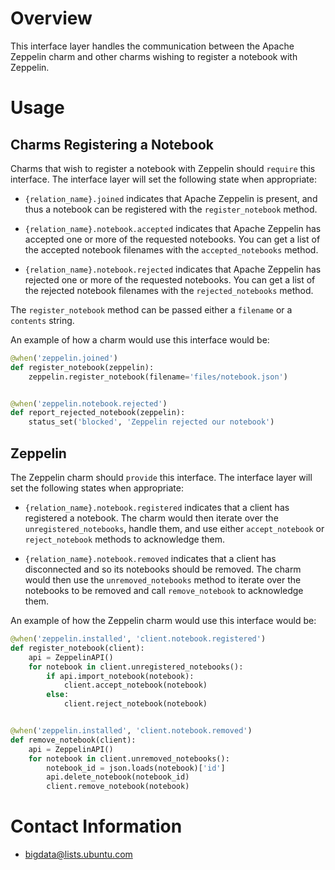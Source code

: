 # Overview

This interface layer handles the communication between the Apache Zeppelin
charm and other charms wishing to register a notebook with Zeppelin.


# Usage

## Charms Registering a Notebook

Charms that wish to register a notebook with Zeppelin should `require` this
interface.  The interface layer will set the following state when appropriate:

  * `{relation_name}.joined` indicates that Apache Zeppelin is present,
    and thus a notebook can be registered with the `register_notebook` method.

  * `{relation_name}.notebook.accepted` indicates that Apache Zeppelin has
    accepted one or more of the requested notebooks.  You can get a list of
    the accepted notebook filenames with the `accepted_notebooks` method.

  * `{relation_name}.notebook.rejected` indicates that Apache Zeppelin has
    rejected one or more of the requested notebooks.  You can get a list of
    the rejected notebook filenames with the `rejected_notebooks` method.

The `register_notebook` method can be passed either a `filename` or a `contents`
string.

An example of how a charm would use this interface would be:

```python
@when('zeppelin.joined')
def register_notebook(zeppelin):
    zeppelin.register_notebook(filename='files/notebook.json')


@when('zeppelin.notebook.rejected')
def report_rejected_notebook(zeppelin):
    status_set('blocked', 'Zeppelin rejected our notebook')
```


## Zeppelin

The Zeppelin charm should `provide` this interface.  The interface layer will
set the following states when appropriate:

  * `{relation_name}.notebook.registered` indicates that a client has
    registered a notebook.  The charm would then iterate over the
    `unregistered_notebooks`, handle them, and use either `accept_notebook`
    or `reject_notebook` methods to acknowledge them.

  * `{relation_name}.notebook.removed` indicates that a client has
    disconnected and so its notebooks should be removed.  The charm would
    then use the `unremoved_notebooks` method to iterate over the notebooks
    to be removed and call `remove_notebook` to acknowledge them.

An example of how the Zeppelin charm would use this interface would be:

```python
@when('zeppelin.installed', 'client.notebook.registered')
def register_notebook(client):
    api = ZeppelinAPI()
    for notebook in client.unregistered_notebooks():
        if api.import_notebook(notebook):
            client.accept_notebook(notebook)
        else:
            client.reject_notebook(notebook)


@when('zeppelin.installed', 'client.notebook.removed')
def remove_notebook(client):
    api = ZeppelinAPI()
    for notebook in client.unremoved_notebooks():
        notebook_id = json.loads(notebook)['id']
        api.delete_notebook(notebook_id)
        client.remove_notebook(notebook)
```


# Contact Information

- <bigdata@lists.ubuntu.com>
